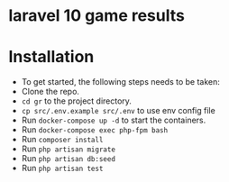 # laravel 10 game results

# Installation
+ To get started, the following steps needs to be taken:
+ Clone the repo.
+ `cd gr` to the project directory.
+ `cp src/.env.example src/.env` to use env config file
+ Run `docker-compose up -d` to start the containers.
+ Run `docker-compose exec php-fpm bash`
+ Run `composer install`
+ Run `php artisan migrate`
+ Run `php artisan db:seed`
+ Run `php artisan test`